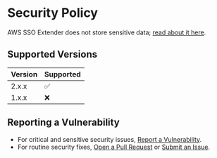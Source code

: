 # Security Policy

AWS SSO Extender does not store sensitive data; [read about it here](https://blog.wtfender.com/posts/aws-sso-extender/#tech-bits).

## Supported Versions

| Version | Supported          |
| ------- | ------------------ |
| 2.x.x   | :white_check_mark: |
| 1.x.x   | :x: |

## Reporting a Vulnerability
- For critical and sensitive security issues, [Report a Vulnerability](https://github.com/WTFender/aws-sso-extender/security/advisories/new).
- For routine security fixes, [Open a Pull Request](https://github.com/WTFender/aws-sso-extender/pulls) or [Submit an Issue](https://github.com/WTFender/aws-sso-extender/issues).